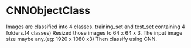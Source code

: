 # CNNObjectClass
Images are classified into 4 classes.
training_set and test_set containing 4 folders.(4 classes)
Resized those images to 64 x 64 x 3.
The input image size maybe any.(eg: 1920 x 1080 x3)
Then classify using CNN.
